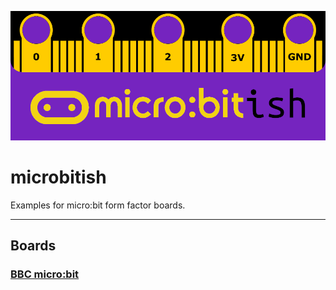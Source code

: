 ![header](assets/header.png)

# microbitish

 Examples for micro:bit form factor boards.

---

## Boards

### [BBC micro:bit](boards/bbc-microbit.md)

